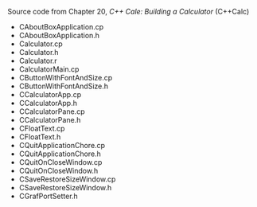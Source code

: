 Source code from Chapter 20,  *C++ Cale: Building a Calculator* (C++Calc)

 - CAboutBoxApplication.cp
 - CAboutBoxApplication.h
 - Calculator.cp
 - Calculator.h
 - Calculator.r
 - CalculatorMain.cp
 - CButtonWithFontAndSize.cp
 - CButtonWithFontAndSize.h
 - CCalculatorApp.cp
 - CCalculatorApp.h
 - CCalculatorPane.cp
 - CCalculatorPane.h
 - CFloatText.cp
 - CFloatText.h
 - CQuitApplicationChore.cp
 - CQuitApplicationChore.h
 - CQuitOnCloseWindow.cp
 - CQuitOnCloseWindow.h
 - CSaveRestoreSizeWindow.cp
 - CSaveRestoreSizeWindow.h
 - CGrafPortSetter.h
